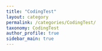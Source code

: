 ```yaml
---
title: "CodingTest"
layout: category
permalink: /categories/CodingTest/
taxonomy: CodingTest
author_profile: true
sidebar_main: true
---
```

